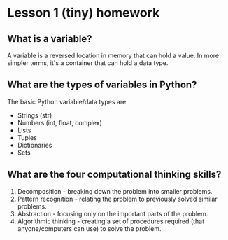# Lesson 1 (tiny) homework

## What is a variable?
A variable is a reversed location in memory that can hold a value.
In more simpler terms, it's a container that can hold a data type.

## What are the types of variables in Python?
The basic Python variable/data types are:
  - Strings (str)
  - Numbers (int, float, complex)
  - Lists
  - Tuples 
  - Dictionaries
  - Sets

## What are the four computational thinking skills?
1. Decomposition - breaking down the problem into smaller problems.
2. Pattern recognition - relating the problem to previously solved similar problems.
3. Abstraction - focusing only on the important parts of the problem.
4. Algorithmic thinking - creating a set of procedures required (that anyone/computers can use) to solve the problem.
